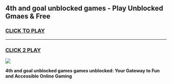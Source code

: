 
## 4th and goal unblocked games - Play Unblocked Gmaes & Free
<h3>
<a href="https://news.freeplayer.one?title=4th_and_goal_unblocked_games&ref=16F">CLICK TO PLAY</a></h3>
<hr>

<h3>
<a href="https://news.freeplayer.one?title=4th_and_goal_unblocked_games&ref=16F">CLICK 2 PLAY</a>
  
</h3>

<a href="https://news.freeplayer.one?title=4th_and_goal_unblocked_games&ref=16F/"><img src="https://clearcache.store/games.png"></a>


**4th and goal unblocked games games unblocked: Your Gateway to Fun and Accessible Online Gaming**
